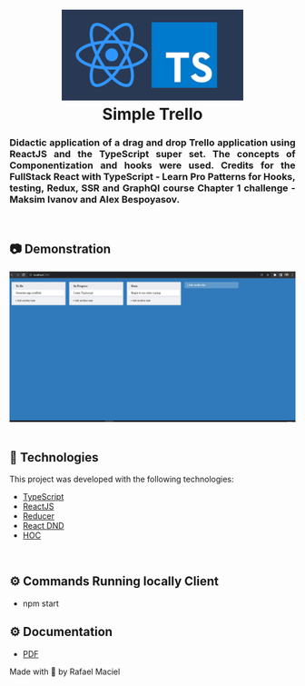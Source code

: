<h1 align="center">
  <img alt="" title="typescript fundamentals" src=".github/demostration_aplication.png" width="320px" />
  <br>
  Simple Trello
</h1>


<h3 align="justify">
Didactic application of a drag and drop Trello application using ReactJS and the TypeScript super set. The concepts of Componentization and hooks were used. Credits for the FullStack React with TypeScript - Learn Pro Patterns for Hooks, testing, Redux, SSR and GraphQl course Chapter 1 challenge - Maksim Ivanov and Alex Bespoyasov.
</h3>
<br>

## 📷 Demonstration

<div align="center" >
<h4 align="left"></h4>
  <img src=".github/demostration_aplication_1.gif">
</div>
<br>

## 🚀 Technologies

This project was developed with the following technologies:

- [TypeScript](https://www.typescriptlang.org/docs/)
- [ReactJS](https://reactjs.org/)
- [Reducer](https://redux.js.org/tutorials/fundamentals/part-3-state-actions-reducers)
- [React DND](https://react-dnd.github.io/react-dnd/)
- [HOC](https://pt-br.reactjs.org/docs/higher-order-components.html)

<br>

## ⚙ Commands Running locally Client
- npm start

## ⚙ Documentation
- <a href=".github/Documentation.pdf">PDF</a>

Made with 💜 by Rafael Maciel
